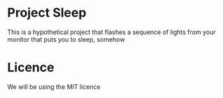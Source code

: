 # Project Sleep

This is a hypothetical project that flashes a sequence of lights from your monitor that puts you to sleep, somehow

# Licence

We will be using the MIT licence
